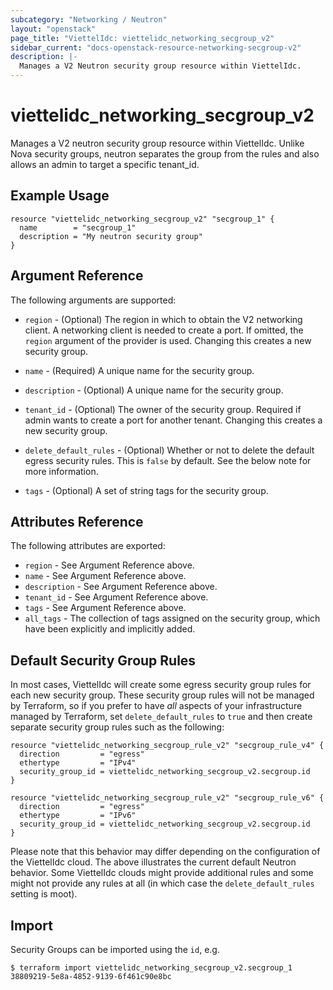 ```yaml
---
subcategory: "Networking / Neutron"
layout: "openstack"
page_title: "ViettelIdc: viettelidc_networking_secgroup_v2"
sidebar_current: "docs-openstack-resource-networking-secgroup-v2"
description: |-
  Manages a V2 Neutron security group resource within ViettelIdc.
---
```


# viettelidc\_networking\_secgroup\_v2

Manages a V2 neutron security group resource within ViettelIdc.
Unlike Nova security groups, neutron separates the group from the rules
and also allows an admin to target a specific tenant_id.

## Example Usage

```hcl
resource "viettelidc_networking_secgroup_v2" "secgroup_1" {
  name        = "secgroup_1"
  description = "My neutron security group"
}
```

## Argument Reference

The following arguments are supported:

* `region` - (Optional) The region in which to obtain the V2 networking client.
    A networking client is needed to create a port. If omitted, the
    `region` argument of the provider is used. Changing this creates a new
    security group.

* `name` - (Required) A unique name for the security group.

* `description` - (Optional) A unique name for the security group.

* `tenant_id` - (Optional) The owner of the security group. Required if admin
    wants to create a port for another tenant. Changing this creates a new
    security group.

* `delete_default_rules` - (Optional) Whether or not to delete the default
    egress security rules. This is `false` by default. See the below note
    for more information.

* `tags` - (Optional) A set of string tags for the security group.

## Attributes Reference

The following attributes are exported:

* `region` - See Argument Reference above.
* `name` - See Argument Reference above.
* `description` - See Argument Reference above.
* `tenant_id` - See Argument Reference above.
* `tags` - See Argument Reference above.
* `all_tags` - The collection of tags assigned on the security group, which have
  been explicitly and implicitly added.

## Default Security Group Rules

In most cases, ViettelIdc will create some egress security group rules for each
new security group. These security group rules will not be managed by
Terraform, so if you prefer to have *all* aspects of your infrastructure
managed by Terraform, set `delete_default_rules` to `true` and then create
separate security group rules such as the following:

```hcl
resource "viettelidc_networking_secgroup_rule_v2" "secgroup_rule_v4" {
  direction         = "egress"
  ethertype         = "IPv4"
  security_group_id = viettelidc_networking_secgroup_v2.secgroup.id
}

resource "viettelidc_networking_secgroup_rule_v2" "secgroup_rule_v6" {
  direction         = "egress"
  ethertype         = "IPv6"
  security_group_id = viettelidc_networking_secgroup_v2.secgroup.id
}
```

Please note that this behavior may differ depending on the configuration of
the ViettelIdc cloud. The above illustrates the current default Neutron
behavior. Some ViettelIdc clouds might provide additional rules and some might
not provide any rules at all (in which case the `delete_default_rules` setting
is moot).

## Import

Security Groups can be imported using the `id`, e.g.

```
$ terraform import viettelidc_networking_secgroup_v2.secgroup_1 38809219-5e8a-4852-9139-6f461c90e8bc
```
